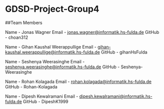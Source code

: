 # GDSD-Project-Group4

##Team Members

Name - Jonas Wagner
Email - jonas.wagner@informatik.hs-fulda.de
GitHub - choan312

Name - Gihan Kaushal Weerappullige
Email - gihan-kaushal.weerappullige@informatik.hs-fulda.de
GitHub - gihanHsFulda

Name - Seshenya Weerasinghe
Email - seshenya.weerasinghe@informatik.hs-fulda.de
GitHub - Seshenya-Weerasinghe

Name - Rohan Kolagada
Email - rohan.kolagada@informatik.hs-fulda.de
GitHub - Rohan-Kolagada

Name - Dipesh Kewalramani
Email - dipesh.kewalramani@informatik.hs-fulda.de
GitHub - DipeshK1999
